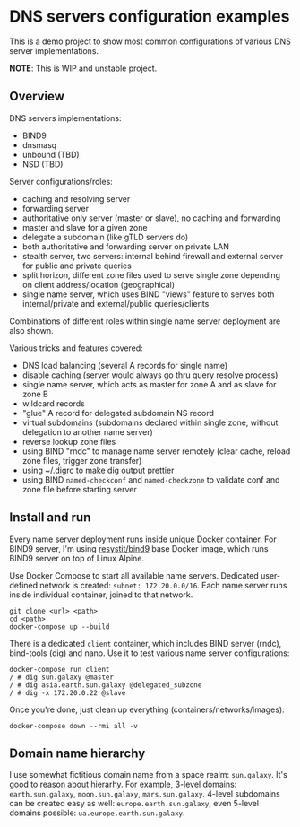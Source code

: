 DNS servers configuration examples
==================================

This is a demo project to show most common configurations of various DNS server implementations.

**NOTE**: This is WIP and unstable project.

Overview
--------

DNS servers implementations:

- BIND9
- dnsmasq
- unbound (TBD)
- NSD (TBD)

Server configurations/roles:
- caching and resolving server
- forwarding server
- authoritative only server (master or slave), no caching and forwarding
- master and slave for a given zone
- delegate a subdomain (like gTLD servers do)
- both authoritative and forwarding server on private LAN
- stealth server, two servers: internal behind firewall and external server for public and private queries
- split horizon, different zone files used to serve single zone depending on client address/location (geographical)
- single name server, which uses BIND "views" feature to serves both internal/private and external/public queries/clients

Combinations of different roles within single name server deployment are also shown.

Various tricks and features covered:
- DNS load balancing (several A records for single name)
- disable caching (server would always go thru query resolve process)
- single name server, which acts as master for zone A and as slave for zone B
- wildcard records
- "glue" A record for delegated subdomain NS record
- virtual subdomains (subdomains declared within single zone, without delegation to another name server)
- reverse lookup zone files
- using BIND "rndc" to manage name server remotely (clear cache, reload zone files, trigger zone transfer)
- using ~/.digrc to make dig output prettier
- using BIND `named-checkconf` and `named-checkzone` to validate conf and zone file before starting server

Install and run
---------------
Every name server deployment runs inside unique Docker container. For BIND9 server, I'm using [resystit/bind9](https://hub.docker.com/r/resystit/bind9/) base Docker image, which runs BIND9 server on top of Linux Alpine.

Use Docker Compose to start all available name servers. Dedicated user-defined network is created: `subnet: 172.20.0.0/16`. Each name server runs inside individual container, joined to that network.

```
git clone <url> <path>
cd <path>
docker-compose up --build
```

There is a dedicated `client` container, which includes BIND server (rndc), bind-tools (dig) and nano. Use it to test various name server configurations:

```
docker-compose run client
/ # dig sun.galaxy @master
/ # dig asia.earth.sun.galaxy @delegated_subzone
/ # dig -x 172.20.0.22 @slave
```

Once you're done, just clean up everything (containers/networks/images):

```
docker-compose down --rmi all -v
```

Domain name hierarchy
---------------------

I use somewhat fictitious domain name from a space realm: `sun.galaxy`. It's good to reason about hierarhy. For example, 3-level domains: `earth.sun.galaxy`, `moon.sun.galaxy`, `mars.sun.galaxy`. 4-level subdomains can be created easy as well: `europe.earth.sun.galaxy`, even 5-level domains possible: `ua.europe.earth.sun.galaxy`.
